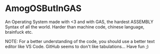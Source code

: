 # AmogOSButInGAS
An Operating System made with &lt;3 and with GAS, the hardest ASSEMBLY Syntax of all the world. Harder than machine code, chinese language, brainfuck etc.

NOTE: For a better understanding of the code, you should use a better text editor like VS Code. GitHub seems to don't like tabulations... Have fun ;)
